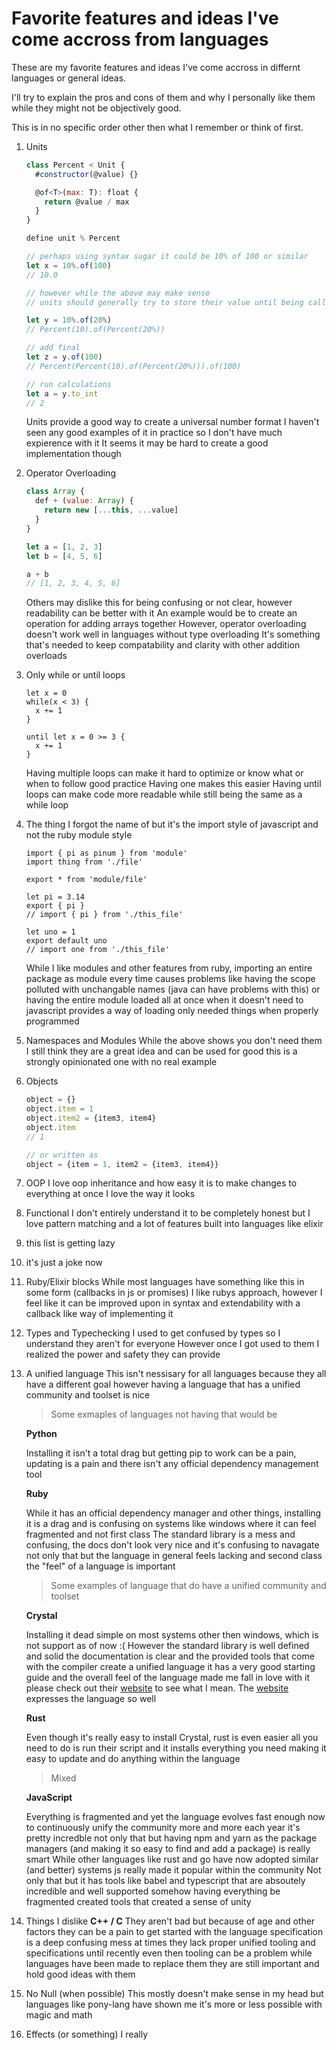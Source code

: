 # Favorite features and ideas I've come accross from languages

These are my favorite features and ideas I've come accross in differnt languages or general ideas.

I'll try to explain the pros and cons of them and why I personally like them while they might not be objectively good.

This is in no specific order other then what I remember or think of first.

1. Units
    ```js
    class Percent < Unit {
      #constructor(@value) {}

      @of<T>(max: T): float {
        return @value / max
      }
    }

    define unit % Percent

    // perhaps using syntax sugar it could be 10% of 100 or similar
    let x = 10%.of(100)
    // 10.0

    // however while the above may make sense
    // units should generally try to store their value until being called to an int like so

    let y = 10%.of(20%)
    // Percent(10).of(Percent(20%))

    // add final
    let z = y.of(100)
    // Percent(Percent(10).of(Percent(20%))).of(100)

    // run calculations
    let a = y.to_int
    // 2
    ```
    Units provide a good way to create a universal number format
    I haven't seen any good examples of it in practice so I don't have much expierence with it
    It seems it may be hard to create a good implementation though
2. Operator Overloading
    ```js
    class Array {
      def + (value: Array) {
        return new [...this, ...value]
      }
    }

    let a = [1, 2, 3]
    let b = [4, 5, 6]

    a + b
    // [1, 2, 3, 4, 5, 6]
    ```
    Others may dislike this for being confusing or not clear, however readability can be better with it
    An example would be to create an operation for adding arrays together
    However, operator overloading doesn't work well in languages without type overloading
    It's something that's needed to keep compatability and clarity with other addition overloads
3. Only while or until loops
    ```cr
    let x = 0
    while(x < 3) {
      x += 1
    }

    until let x = 0 >= 3 {
      x += 1
    }
    ```
    Having multiple loops can make it hard to optimize or know what or when to follow good practice
    Having one makes this easier
    Having until loops can make code more readable while still being the same as a while loop
4. The thing I forgot the name of but it's the import style of javascript and not the ruby module style
    ```
    import { pi as pinum } from 'module'
    import thing from './file'

    export * from 'module/file'

    let pi = 3.14
    export { pi }
    // import { pi } from './this_file'

    let uno = 1
    export default uno
    // import one from './this_file'
    ```
    While I like modules and other features from ruby, importing an entire package as module every time causes problems
    like having the scope polluted with unchangable names (java can have problems with this)
    or having the entire module loaded all at once when it doesn't need to
    javascript provides a way of loading only needed things when properly programmed
5. Namespaces and Modules
    While the above shows you don't need them I still think they are a great idea and can be used for good
    this is a strongly opinionated one with no real example
6. Objects
    ```js
    object = {}
    object.item = 1
    object.item2 = {item3, item4}
    object.item
    // 1
    
    // or written as
    object = {item = 1, item2 = {item3, item4}}
    ```
7. OOP
    I love oop inheritance and how easy it is to make changes to everything at once
    I love the way it looks
8. Functional
    I don't entirely understand it to be completely honest
    but I love pattern matching and a lot of features built into languages like elixir
9. this list is getting lazy
10. it's just a joke now
11. Ruby/Elixir blocks
    While most languages have something like this in some form (callbacks in js or promises)
    I like rubys approach, however I feel like it can be improved upon in syntax and extendability with a callback like
    way of implementing it
12. Types and Typechecking
    I used to get confused by types so I understand they aren't for everyone
    However once I got used to them I realized the power and safety they can provide
13. A unified language
    This isn't nessisary for all languages because they all have a different goal
    however having a language that has a unified community and toolset is nice
    
    > Some exmaples of languages not having that would be

    **Python**
        
    Installing it isn't a total drag but getting pip to work can be a pain, updating is a pain and there isn't any official dependency management tool
    
    **Ruby**
    
    While it has an official dependency manager and other things, installing it is a drag and is confusing on systems like windows where it can feel fragmented and not first class
    The standard library is a mess and confusing, the docs don't look very nice and it's confusing to navagate
    not only that but the language in general feels lacking and second class
    the "feel" of a language is important
    
    > Some examples of language that do have a unified community and toolset
    
    **Crystal**
    
    Installing it dead simple on most systems other then windows, which is not support as of now :(
    However the standard library is well defined and solid
    the documentation is clear and the provided tools that come with the compiler create a unified language
    it has a very good starting guide and the overall feel of the language made me fall in love with it
    please check out their [website](https://crystal-lang.org/) to see what I mean. The [website](https://crystal-lang.org/) expresses the language so well
    
    **Rust**
    
    Even though it's really easy to install Crystal, rust is even easier
    all you need to do is run their script and it installs everything you need
    making it easy to update and do anything within the language
    
    > Mixed
    
    **JavaScript**
    
    Everything is fragmented
    and yet the language evolves fast enough now to continuously unify the community more and more each year
    it's pretty incredble
    not only that but having npm and yarn as the package managers (and making it so easy to find and add a package) is really smart
    While other languages like rust and go have now adopted similar (and better) systems js really made it popular within the community
    Not only that but it has tools like babel and typescript that are absoutely incredible and well supported
    somehow having everything be fragmented created tools that created a sense of unity
14. Things I dislike
    **C++ / C**
    They aren't bad but because of age and other factors they can be a pain to get started with
    the language specification is a deep confusing mess at times
    they lack proper unified tooling and specifications until recently
    even then tooling can be a problem
    while languages have been made to replace them they are still important and hold good ideas with them
15. No Null (when possible)
    This mostly doesn't make sense in my head but languages like pony-lang have shown me it's more or less
    possible with magic and math
16. Effects (or something)
    I really  
